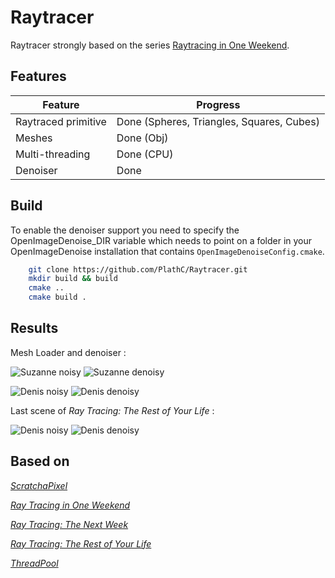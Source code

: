 # Raytracer

 Raytracer strongly based on the series 
 [Raytracing in One Weekend](https://raytracing.github.io/books/RayTracingInOneWeekend.html).

## Features 

| Feature                          | Progress                                  |
|----------------------------------|-------------------------------------------|
| Raytraced primitive              | Done (Spheres, Triangles, Squares, Cubes) |
| Meshes                           | Done (Obj)                                |
| Multi-threading                  | Done (CPU)                                |
| Denoiser                         | Done                                      |

## Build

To enable the denoiser support you need to specify the OpenImageDenoise_DIR variable which
needs to point on a folder in your OpenImageDenoise installation that contains `OpenImageDenoiseConfig.cmake`.

```sh
    git clone https://github.com/PlathC/Raytracer.git
    mkdir build && build
    cmake ..
    cmake build .
```

## Results

Mesh Loader and denoiser :

![Suzanne noisy](outputs/suzanneNoise.png)
![Suzanne denoisy](outputs/suzanneDenoised.png)

![Denis noisy](outputs/DenisNoise.png)
![Denis denoisy](outputs/DenisDenoised.png)

Last scene of _Ray Tracing: The Rest of Your Life_ :

![Denis noisy](outputs/importanceSamplingNoise.png)
![Denis denoisy](outputs/importanceSamplingDenoised.png)

## Based on

[_ScratchaPixel_](https://www.scratchapixel.com/)

[_Ray Tracing in One Weekend_](https://raytracing.github.io/books/RayTracingInOneWeekend.html)

[_Ray Tracing: The Next Week_](https://raytracing.github.io/books/RayTracingTheNextWeek.html)

[_Ray Tracing: The Rest of Your Life_](https://raytracing.github.io/books/RayTracingTheRestOfYourLife.html)

[_ThreadPool_](https://vorbrodt.blog/2019/02/12/simple-thread-pool/)